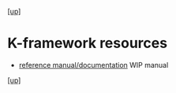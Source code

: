 [[up]](../README.md)

# K-framework resources

* [reference manual/documentation](https://github.com/kframework/k/blob/master/pending-documentation.md) WIP manual

[[up]](../README.md)
